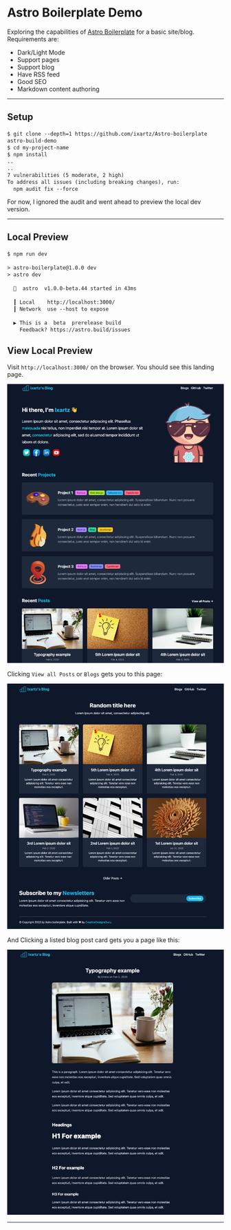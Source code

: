 # Astro Boilerplate Demo

Exploring the capabilities of [Astro Boilerplate](https://github.com/ixartz/Astro-boilerplate) for a basic site/blog. Requirements are:
 * Dark/Light Mode
 * Support pages
 * Support blog
 * Have RSS feed
 * Good SEO
 * Markdown content authoring

---

## Setup

```
$ git clone --depth=1 https://github.com/ixartz/Astro-boilerplate astro-build-demo
$ cd my-project-name
$ npm install
..
..
7 vulnerabilities (5 moderate, 2 high)
To address all issues (including breaking changes), run:
  npm audit fix --force
```

For now, I ignored the audit and went ahead to preview the local dev version.

---

## Local Preview 

```
$ npm run dev

> astro-boilerplate@1.0.0 dev
> astro dev

  🚀  astro  v1.0.0-beta.44 started in 43ms
  
  ┃ Local    http://localhost:3000/
  ┃ Network  use --host to expose
  
  ▶ This is a  beta  prerelease build
    Feedback? https://astro.build/issues
```

## View Local Preview

Visit `http://localhost:3000/` on the browser. You should see this landing page.

![](./img/landing.png)

Clicking `View all Posts` or `Blogs` gets you to this page:

![](./img/blog.png)

And Clicking a listed blog post card gets you a page like this:

![](./img/post.png)

---

